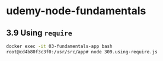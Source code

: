 # udemy-node-fundamentals

## 3.9 Using `require`
```bash
docker exec -it 03-fundamentals-app bash
root@cd4b80f3c3f0:/usr/src/app# node 309.using-require.js
```
